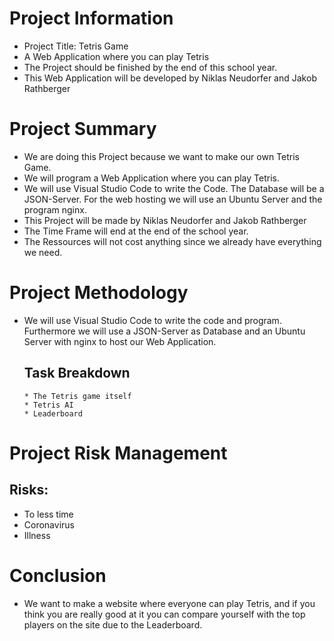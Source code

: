 # Project Information
* Project Title: Tetris Game
* A Web Application where you can play Tetris
* The Project should be finished by the end of this school year.
* This Web Application will be developed by Niklas Neudorfer and Jakob Rathberger

# Project Summary
* We are doing this Project because we want to make our own Tetris Game.
* We will program a Web Application where you can play Tetris.
* We will use Visual Studio Code to write the Code. The Database will be a JSON-Server. For the web hosting we will use an Ubuntu Server and the program nginx.
* This Project will be made by Niklas Neudorfer and Jakob Rathberger
* The Time Frame will end at the end of the school year.
* The Ressources will not cost anything since we already have everything we need.

# Project Methodology
* We will use Visual Studio Code to write the code and program. Furthermore we will use a JSON-Server as Database and an Ubuntu Server with nginx to host our Web Application. 
   ## Task Breakdown
      * The Tetris game itself
      * Tetris AI
      * Leaderboard

# Project Risk Management
  ## Risks:
  * To less time
  * Coronavirus
  * Illness

# Conclusion
* We want to make a website where everyone can play Tetris, and if you think you are really good at it you can compare yourself with the top players on the site due to the Leaderboard.
	


